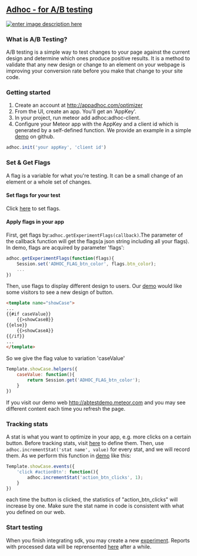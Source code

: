 ## [Adhoc - for A/B testing](http://appadhoc.com/optimizer)

[![enter image description here](https://github.com/hualcAdhoc/meteor-adhoc/raw/master/adhoc-client/demo/public/demo.png)](http://appadhoc.com/optimizer)

### What is A/B Testing?
A/B testing is a simple way to test changes to your page against the current design and determine which ones produce positive results. It is a method to validate that any new design or change to an element on your webpage is improving your conversion rate before you make that change to your site code.

### Getting started
1. Create an account at <http://appadhoc.com/optimizer>
2. From the UI, create an app. You'll get an 'AppKey'.
3. In your project, run meteor add adhoc:adhoc-client.
4. Configure your Meteor app with the AppKey and a client id which is generated by a self-defined function. We provide an example in a simple [demo](https://github.com/AppAdhoc/meteor-adhoc/blob/master/adhoc-client/demo/client/adhoc.js) on github. 
``` js
adhoc.init('your appKey', 'client id')
```

### Set & Get Flags
A flag is a variable for what you're testing. It can be a small change of an element or a whole set of changes. 
#### Set flags for your test
Click [here](https://www.appadhoc.com/optimizer/console/#/flags) to set flags.

#### Apply flags in your app
First, get flags by:``adhoc.getExperimentFlags(callback)``.The parameter of the callback function will get the flags(a json string including all your flags). In demo, flags are acquired by parameter 'flags':
``` js
adhoc.getExperimentFlags(function(flags){
	Session.set('ADHOC_FLAG_btn_color', flags.btn_color);
	...
})
``` 
Then, use flags to display different design to users. Our [demo](https://github.com/AppAdhoc/meteor-adhoc/blob/master/adhoc-client/demo/client/adhoc.html) would like some visitors to see a new design of button. 
``` html
<template name="showCase">
...
{{#if caseValue}}
	{{>showCaseB}}
{{else}}
	{{>showCaseA}}
{{/if}}
...
</template>
```
So we give the flag value to variation 'caseValue'
```js
Template.showCase.helpers({
	caseValue: function(){
		return Session.get('ADHOC_FLAG_btn_color');
	}
})
```
If you visit our demo web <http://abtestdemo.meteor.com> and you may see different content each time you refresh the page.   

### Tracking stats
A stat is what you want to optimize in your app, e.g. more clicks on a certain button. Before tracking stats, visit [here](https://www.appadhoc.com/optimizer/console/#/stats) to define them. Then, use ``adhoc.incrementStat('stat name', value)`` for every stat, and we will record them. As we perform this function in [demo](https://github.com/AppAdhoc/meteor-adhoc/blob/master/adhoc-client/demo/client/adhoc.js) like this:
``` js
Template.showCase.events({
	'click #actionBtn': function(){
		adhoc.incrementStat('action_btn_clicks', 1);
	}
}) 
```
each time the button is clicked, the statistics of "action_btn_clicks" will increase by one. Make sure the stat name in code is consistent with what you defined on our web. 

###  Start testing
When you finish integrating sdk, you may create a new [experiment](https://www.appadhoc.com/optimizer/console/#/newexp).  Reports with processed data will be reprensented [here](https://www.appadhoc.com/optimizer/console/#/testdata) after a while.
